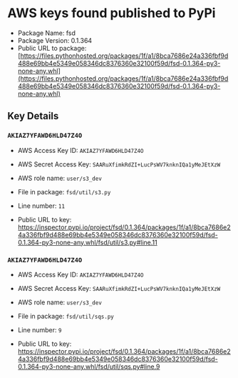 # AWS keys found published to PyPi

* Package Name: fsd
* Package Version: 0.1.364
* Public URL to package: [https://files.pythonhosted.org/packages/1f/a1/8bca7686e24a336fbf9d488e69bb4e5349e058346dc8376360e32100f59d/fsd-0.1.364-py3-none-any.whl](https://files.pythonhosted.org/packages/1f/a1/8bca7686e24a336fbf9d488e69bb4e5349e058346dc8376360e32100f59d/fsd-0.1.364-py3-none-any.whl)

## Key Details

### `AKIAZ7YFAWD6HLD47Z4O`

* AWS Access Key ID: `AKIAZ7YFAWD6HLD47Z4O`
* AWS Secret Access Key: `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` 
* AWS role name: `user/s3_dev`
* File in package: `fsd/util/s3.py`
* Line number: `11`

* Public URL to key: https://inspector.pypi.io/project/fsd/0.1.364/packages/1f/a1/8bca7686e24a336fbf9d488e69bb4e5349e058346dc8376360e32100f59d/fsd-0.1.364-py3-none-any.whl/fsd/util/s3.py#line.11



### `AKIAZ7YFAWD6HLD47Z4O`

* AWS Access Key ID: `AKIAZ7YFAWD6HLD47Z4O`
* AWS Secret Access Key: `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` 
* AWS role name: `user/s3_dev`
* File in package: `fsd/util/sqs.py`
* Line number: `9`

* Public URL to key: https://inspector.pypi.io/project/fsd/0.1.364/packages/1f/a1/8bca7686e24a336fbf9d488e69bb4e5349e058346dc8376360e32100f59d/fsd-0.1.364-py3-none-any.whl/fsd/util/sqs.py#line.9


